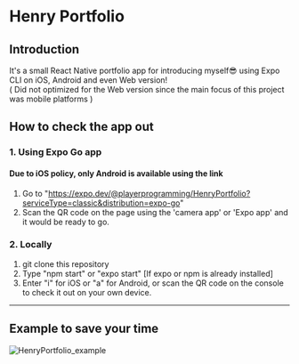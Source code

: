 # Henry Portfolio

## Introduction
It's a small React Native portfolio app for introducing myself:sunglasses: using Expo CLI on iOS, Android and even Web version!  
( Did not optimized for the Web version since the main focus of this project was mobile platforms ) 
## How to check the app out
### 1. Using Expo Go app
#### Due to iOS policy, **only Android is available** using the link
1. Go to "https://expo.dev/@playerprogramming/HenryPortfolio?serviceType=classic&distribution=expo-go"
2. Scan the QR code on the page using the 'camera app' or 'Expo app' and it would be ready to go.

### 2. Locally
1. git clone this repository
2. Type "npm start" or "expo start" [If expo or npm is already installed]
3. Enter "i" for iOS or "a" for Android, or scan the QR code on the console to check it out on your own device.

-----
## Example to save your time


![HenryPortfolio_example](https://user-images.githubusercontent.com/94532638/161722755-8682eaac-00af-4af8-9f5a-6a8e5086716a.gif)
